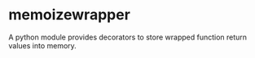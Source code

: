 # memoizewrapper

A python module provides decorators to store wrapped function return values into memory.